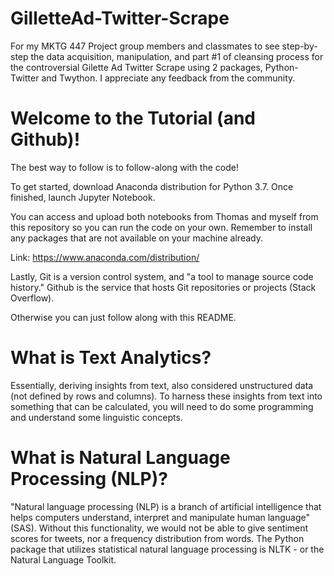 # GilletteAd-Twitter-Scrape
For my MKTG 447 Project group members and classmates to see step-by-step the data acquisition, manipulation, and part #1 of cleansing process for the controversial Gilette Ad Twitter Scrape using 2 packages, Python-Twitter and Twython. I appreciate any feedback from the community.

# Welcome to the Tutorial (and Github)!
The best way to follow is to follow-along with the code! 

To get started, download Anaconda distribution for Python 3.7. Once finished, launch Jupyter Notebook. 

You can access and upload both notebooks from Thomas and myself from this repository so you can run the code on your own. Remember to install any packages that are not available on your machine already.

Link: https://www.anaconda.com/distribution/

Lastly, Git is a version control system, and "a tool to manage source code history." Github is the service that hosts Git repositories or projects (Stack Overflow). 

Otherwise you can just follow along with this README.

# What is Text Analytics? 

Essentially, deriving insights from text, also considered unstructured data (not defined by rows and columns). To harness these insights from text into something that can be calculated, you will need to do some programming and understand some linguistic concepts.

# What is Natural Language Processing (NLP)?

"Natural language processing (NLP) is a branch of artificial intelligence that helps computers understand, interpret and manipulate human language" (SAS). Without this functionality, we would not be able to give sentiment scores for tweets, nor a frequency distribution from words. The Python package that utilizes statistical natural language processing is NLTK - or the Natural Language Toolkit.



